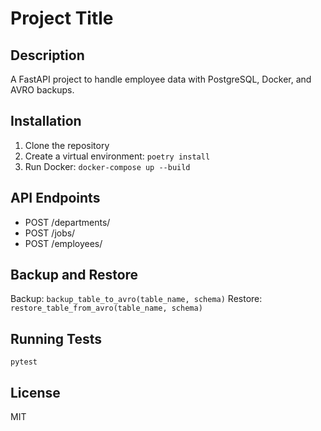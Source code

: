 # Project Title

## Description
A FastAPI project to handle employee data with PostgreSQL, Docker, and AVRO backups.

## Installation
1. Clone the repository
2. Create a virtual environment: `poetry install`
3. Run Docker: `docker-compose up --build`

## API Endpoints
- POST /departments/
- POST /jobs/
- POST /employees/

## Backup and Restore
Backup: `backup_table_to_avro(table_name, schema)`
Restore: `restore_table_from_avro(table_name, schema)`

## Running Tests
`pytest`

## License
MIT
